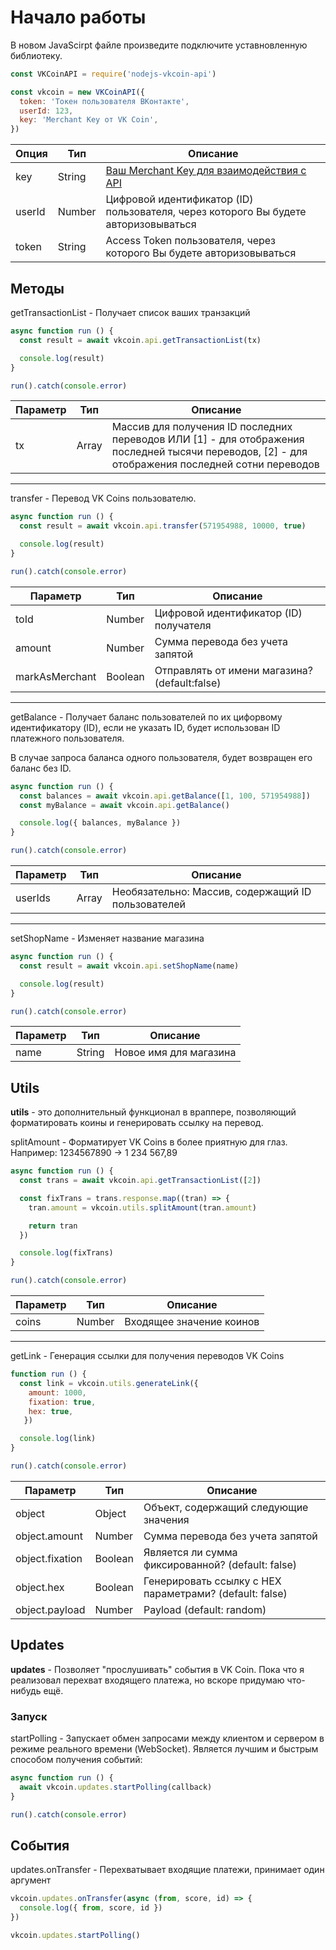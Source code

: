 # Начало работы

В новом JavaScirpt файле произведите подключите уставновленную библиотеку.

```js
const VKCoinAPI = require('nodejs-vkcoin-api')

const vkcoin = new VKCoinAPI({
  token: 'Токен пользователя ВКонтакте',
  userId: 123,
  key: 'Merchant Key от VK Coin',
})
```

|Опция|Тип|Описание|
|-|-|-|
|key|String|[Ваш Merchant Key для взаимодействия с API](https://vk.com/@hs-marchant-api)|
|userId|Number|Цифровой идентификатор (ID) пользователя, через которого Вы будете авторизовываться|
|token|String|Access Token пользователя, через которого Вы будете авторизовываться|

## Методы

getTransactionList - Получает список ваших транзакций

```js
async function run () {
  const result = await vkcoin.api.getTransactionList(tx)

  console.log(result)
}

run().catch(console.error)
```

|Параметр|Тип|Описание|
|-|-|-|
|tx|Array<Number>|Массив для получения ID последних переводов ИЛИ [1] - для отображения последней тысячи переводов, [2] - для отображения последней сотни переводов|

<hr>

transfer - Перевод VK Coins пользователю.

```js
async function run () {
  const result = await vkcoin.api.transfer(571954988, 10000, true)

  console.log(result)
}

run().catch(console.error)
```

|Параметр|Тип|Описание|
|-|-|-|
|toId|Number|Цифровой идентификатор (ID) получателя|
|amount|Number|Сумма перевода без учета запятой|
|markAsMerchant|Boolean|Отправлять от имени магазина? (default:false)|

<hr>

getBalance - Получает баланс пользователей по их цифорвому идентификатору (ID), если не указать ID, будет использован ID платежного пользователя.

В случае запроса баланса одного пользователя, будет возвращен его баланс без ID.

```js
async function run () {
  const balances = await vkcoin.api.getBalance([1, 100, 571954988])
  const myBalance = await vkcoin.api.getBalance()

  console.log({ balances, myBalance })
}

run().catch(console.error)
```

|Параметр|Тип|Описание|
|-|-|-|
|userIds|Array<Number>|Необязательно: Массив, содержащий ID пользователей|

<hr>

setShopName - Изменяет название магазина

```js
async function run () {
  const result = await vkcoin.api.setShopName(name)

  console.log(result)
}

run().catch(console.error)
```

|Параметр|Тип|Описание|
|-|-|-|
|name|String|Новое имя для магазина|

## Utils

**utils** - это дополнительный функционал в враппере, позволяющий форматировать коины и генерировать ссылку на перевод.

splitAmount - Форматирует VK Coins в более приятную для глаз. Например: 1234567890 -> 1 234 567,89

```js
async function run () {
  const trans = await vkcoin.api.getTransactionList([2])

  const fixTrans = trans.response.map((tran) => {
    tran.amount = vkcoin.utils.splitAmount(tran.amount)

    return tran
  })

  console.log(fixTrans)
}

run().catch(console.error)
```

|Параметр|Тип|Описание|
|-|-|-|
|coins|Number|Входящее значение коинов|

<hr>

getLink - Генерация ссылки для получения переводов VK Coins

```js
function run () {
  const link = vkcoin.utils.generateLink({
    amount: 1000,
    fixation: true,
    hex: true,
   })

  console.log(link)
}

run().catch(console.error)
```

|Параметр|Тип|Описание|
|-|-|-|
|object|Object|Объект, содержащий следующие значения|
|object.amount|Number|Сумма перевода без учета запятой|
|object.fixation|Boolean|Является ли сумма фиксированной? (default: false)|
|object.hex|Boolean|Генерировать ссылку с HEX параметрами? (default: false)|
|object.payload|Number|Payload (default: random)|


## Updates

**updates** - Позволяет "прослушивать" события в VK Coin. Пока что я реализовал перехват входящего платежа, но вскоре придумаю что-нибудь ещё.

### Запуск

startPolling - Запускает обмен запросами между клиентом и сервером в режиме реального времени (WebSocket). Является лучшим и быстрым способом получения событий:

```js
async function run () {
  await vkcoin.updates.startPolling(callback)
}

run().catch(console.error)
```

## События

updates.onTransfer - Перехватывает входящие платежи, принимает один аргумент

```js
vkcoin.updates.onTransfer(async (from, score, id) => {
  console.log({ from, score, id })
})

vkcoin.updates.startPolling()
```
